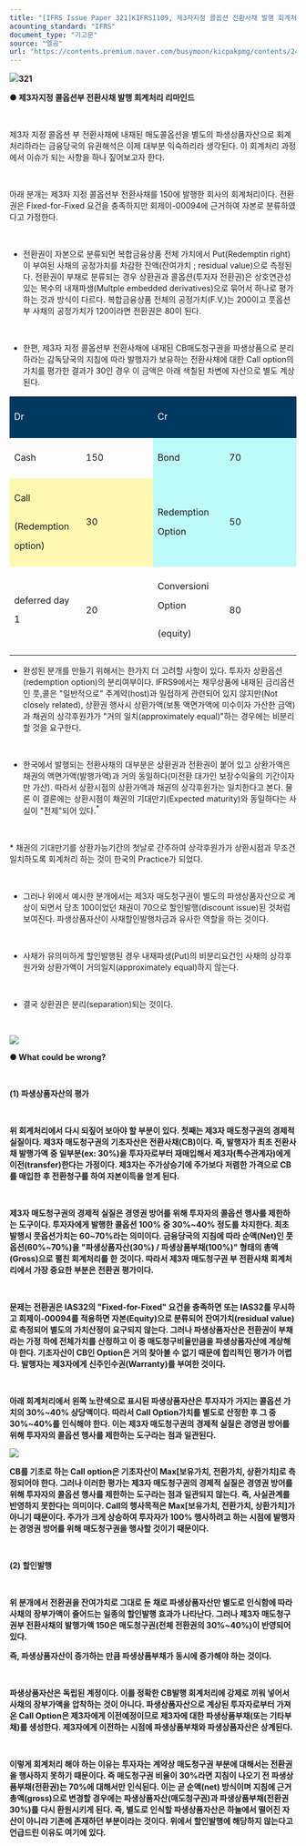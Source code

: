 ```yaml
---
title: "[IFRS Issue Paper 321]KIFRS1109, 제3자지정 콜옵션 전환사채 발행 회계처리_Remind"
acounting_standard: "IFRS"
document_type: "기고문"
source: "엘곰"
url: "https://contents.premium.naver.com/busymoon/kicpakpmg/contents/241221115704945at"
---
```

![](https://n2.news.naver.com/l.gif?type=content)**321**

**● 제3자지정 콜옵션부 전환사채 발행 회계처리 리마인드**

​

제3자 지정 콜옵션 부 전환사채에 내재된 매도콜옵션을 별도의 파생상품자산으로 회계처리하라는 금융당국의 유권해석은 이제 대부분 익숙하리라 생각된다. 이 회계처리 과정에서 이슈가 되는 사항을 하나 짚어보고자 한다.

​

아래 분개는 제3자 지정 콜옵션부 전환사채를 150에 발행한 회사의 회계처리이다. 전환권은 Fixed-for-Fixed 요건을 충족하지만 회제이-00094에 근거하여 자본로 분류하였다고 가정한다.

​

- 전환권이 자본으로 분류되면 복합금융상품 전체 가치에서 Put(Redemptin right)이 부여된 사채의 공정가치를 차감한 잔액(잔여가치 ; residual value)으로 측정된다. 전환권이 부채로 분류되는 경우 상환권과 콜옵션(투자자 전환권)은 상호연관성 있는 복수의 내재파생(Multple embedded derivatives)으로 묶어서 하나로 평가하는 것과 방식이 다르다. 복합금융상품 전체의 공정가치(F.V,)는 200이고 풋옵션부 사채의 공정가치가 120이라면 전환권은 80이 된다.

​

- 한편, 제3자 지정 콜옵션부 전환사채에 내재된 CB매도청구권을 파생상품으로 분리하라는 감독당국의 지침에 따라 발행자가 보유하는 전환사채에 대한 Call option의 가치를 평가한 결과가 30인 경우 이 금액은 아래 색칠된 차변에 자산으로 별도 계상된다.

<table style=""><tbody><tr><td colspan="1" rowspan="1" style="width: 25.0%; height: 42.0px;  background-color: #003960;"><div><p style="line-height:2.1;"><span style="color:#ffffff;">Dr</span></p></div></td><td colspan="1" rowspan="1" style="width: 25.0%; height: 42.0px;  background-color: #003960;"><div><p style="line-height:2.1;"><span style="color:#ffffff;">​</span></p></div></td><td colspan="1" rowspan="1" style="width: 25.0%; height: 42.0px;  background-color: #003960;"><div><p style="line-height:2.1;"><span style="color:#ffffff;">Cr</span></p></div></td><td colspan="1" rowspan="1" style="width: 25.0%; height: 42.0px;  background-color: #003960;"><div><p style="line-height:2.1;"><span style="color:#ffffff;">​</span></p></div></td></tr><tr><td colspan="1" rowspan="1" style="width: 25.0%; height: 43.0px;  "><div><p style="line-height:2.1;"><span style="">Cash</span></p></div></td><td colspan="1" rowspan="1" style="width: 25.0%; height: 43.0px;  "><div><p style="line-height:2.1;"><span style="">150</span></p></div></td><td colspan="1" rowspan="1" style="width: 25.0%; height: 43.0px;  background-color: #bdfbfa;"><div><p style="line-height:2.1;"><span style="">Bond</span></p></div></td><td colspan="1" rowspan="1" style="width: 25.0%; height: 43.0px;  background-color: #bdfbfa;"><div><p style="line-height:2.1;"><span style="">70</span></p></div></td></tr><tr><td colspan="1" rowspan="1" style="width: 25.0%; height: 21.5px;  background-color: #fff8b2;"><div><p style="line-height:2.1;"><span style="background-color:#fff8b2;">Call</span></p></div><div><p style="line-height:2.1;"><span style="background-color:#fff8b2;">(Redemption option)</span></p></div></td><td colspan="1" rowspan="1" style="width: 25.0%; height: 21.5px;  background-color: #fff8b2;"><div><p style="line-height:2.1;"><span style="background-color:#fff8b2;">30</span></p></div></td><td colspan="1" rowspan="1" style="width: 25.0%; height: 21.5px;  background-color: #bdfbfa;"><div><p style="line-height:2.1;"><span style="">Redemption Option</span></p></div></td><td colspan="1" rowspan="1" style="width: 25.0%; height: 21.5px;  background-color: #bdfbfa;"><div><p style="line-height:2.1;"><span style="">50</span></p></div></td></tr><tr><td colspan="1" rowspan="1" style="width: 25.0%; height: 21.5px;  "><div><p style="line-height:2.1;"><span style="">deferred day 1</span></p></div></td><td colspan="1" rowspan="1" style="width: 25.0%; height: 21.5px;  "><div><p style="line-height:2.1;"><span style="">20</span></p></div></td><td colspan="1" rowspan="1" style="width: 25.0%; height: 21.5px;  "><div><p style="line-height:2.1;"><span style="">Conversioni Option</span></p></div><div><p style="line-height:2.1;"><span style="">(equity)</span></p></div></td><td colspan="1" rowspan="1" style="width: 25.0%; height: 21.5px;  "><div><p style="line-height:2.1;"><span style="">80</span></p></div></td></tr></tbody></table>

- 완성된 분개를 만들기 위해서는 한가지 더 고려할 사항이 있다. 투자자 상환옵션(redemption option)의 분리여부이다. IFRS9에서는 채무상품에 내재된 금리옵션인 풋,콜은 "일반적으로" 주계약(host)과 밀접하게 관련되어 있지 않지만(Not closely related), 상환권 행사시 상환가액(보통 액면가액에 미수이자 가산한 금액)과 채권의 상각후원가가 "거의 일치(approximately equal)"하는 경우에는 비분리할 것을 요구한다.

​

- 한국에서 발행되는 전환사채의 대부분은 상환권과 전환권이 붙어 있고 상환가액은 채권의 액면가액(발행가액)과 거의 동일하다(미전환 대가인 보장수익율의 기간이자만 가산). 따라서 상환시점의 상환가액과 채권의 상각후원가는 일치한다고 본다. 물론 이 결론에는 상환시점이 채권의 기대만기(Expected maturity)와 동일하다는 사실이 "전제"되어 있다.<sup>*</sup>

​

\* 채권의 기대만기를 상환가능기간의 첫날로 간주하여 상각후원가가 상환시점과 무조건 일치하도록 회계처리 하는 것이 한국의 Practice가 되었다.

​

- 그러나 위에서 예시한 분개에서는 제3자 매도청구권이 별도의 파생상품자산으로 계상이 되면서 당초 100이었던 채권이 70으로 할인발행(discount issue)된 것처럼 보여진다. 파생상품자산이 사채할인발행차금과 유사한 역할을 하는 것이다.

​

- 사채가 유의미하게 할인발행된 경우 내재파생(Put)의 비분리요건인 사채의 상각후원가와 상환가액이 거의일치(approximately equal)하지 않는다.

​

- 결국 상환권은 분리(separation)되는 것이다.

​

![](https://scs-phinf.pstatic.net/MjAyNDEyMjFfMjg1/MDAxNzM0NzY5NDIwNjQ1._XsNQS1pV8IFR764o31hIEb2eXADJ1hTmwv3sqyI954g.WRBgSCc236jr53sw8VyqYkNn9Wtxoqd4j0Cw3RXgKUog.JPEG/1000024693.jpg?type=w800)

**● What could be wrong?**

**​**

**(1) 파생상품자산의 평가**

**​**

**위 회계처리에서 다시 되짚어 보아야 할 부분이 있다. 첫째는 제3자 매도청구권의 경제적실질이다. 제3자 매도청구권의 기초자산은 전환사채(CB)이다. 즉, 발행자가 최초 전환사채 발행가액 중 일부분(ex: 30%)을 투자자로부터 재매입해서 제3자(특수관계자)에게 이전(transfer)한다는 가정이다. 제3자는 주가상승기에 주가보다 저렴한 가격으로 CB를 매입한 후 전환청구를 하여 자본이득을 얻게 된다.**

**​**

**제3자 매도청구권의 경제적 실질은 경영권 방어를 위해 투자자의 콜옵션 행사를 제한하는 도구이다. 투자자에게 발행한 콜옵션 100% 중 30%~40% 정도를 차지한다. 최초 발행시 풋옵션가치는 60~70%라는 의미이다. 금융당국의 지침에 따라 순액(Net)인 풋옵션(60%~70%)을 "파생상품자산(30%) / 파생상품부채(100%)" 형태의 총액(Gross)으로 펼친 회계처리를 한 것이다. 따라서 제3자 매도청구권 부 전환사채 회계처리에서 가장 중요한 부분은 전환권 평가이다.**

**​**

**문제는 전환권은 IAS32의 "Fixed-for-Fixed" 요건을 충족하면 또는 IAS32를 무시하고 회제이-00094를 적용하면 자본(Equity)으로 분류되어 잔여가치(residual value)로 측정되어 별도의 가치산정이 요구되지 않는다. 그러나 파생상품자산은 전환권이 부채라는 가정 하에 전체가치를 산정하고 이 중 매도청구비율만큼을 파생상품자산에 계상해야 한다. 기초자산이 CB인 Option은 거의 찾아볼 수 없기 때문에 합리적인 평가가 어렵다. 발행자는 제3자에게 신주인수권(Warranty)를 부여한 것이다.**

**​**

**아래 회계처리에서 왼쪽 노란색으로 표시된 파생상품자산은 투자자가 가지는 콜옵션 가치의 30%~40% 상당액이다. 따라서 Call Option가치를 별도로 산정한 후 그 중 30%~40%를 인식해야 한다. 이는 제3자 매도청구권의 경제적 실질은 경영권 방어를 위해 투자자의 콜옵션 행사를 제한하는 도구라는 점과 일관된다.**

![](https://scs-phinf.pstatic.net/MjAyNDEyMjFfMyAg/MDAxNzM0NzQ4NzI4OTM5.3lTjUwCRjE8oGXbvbvPqtlpjfww6YwFexSlFu3LJfeUg.RD2iKbtALimZ1f7w9l0QDTfHtmOrivlQXwSo_M2T_zAg.PNG/image.png?type=w800)

**CB를 기초로 하는 Call option은 기초자산이 Max\[보유가치, 전환가치, 상환가치\]로 측정되어야 한다. 그러나 이러한 평가는 제3자 매도청구권의 경제적 실질은 경영권 방어를 위해 투자자의 콜옵션 행사를 제한하는 도구라는 점과 일관되지 않는다. 즉, 사실관계를 반영하지 못한다는 의미이다. Call의 행사목적은 Max\[보유가치, 전환가치, 상환가치\]가 아니기 때문이다. 주가가 크게 상승하여 투자자가 100% 행사하려고 하는 시점에 발행자는 경영권 방어를 위해 매도청구권을 행사할 것이기 때문이다.**

**​**

**(2) 할인발행**

**​**

**위 분개에서 전환권을 잔여가치로 그대로 둔 채로 파생상품자산만 별도로 인식함에 따라 사채의 장부가액이 줄어드는 일종의 할인발행 효과가 나타난다. 그러나 제3자 매도청구권부 전환사채의 발행가액 150은 매도청구권(전체 전환권의 30%~40%)이 반영되어 있다.**

**즉, 파생상품자산이 증가하는 만큼 파생상품부채가 동시에 증가해야 하는 것이다.**

**​**

**파생상품자산은 독립된 계정이다. 이를 정확한 CB발행 회계처리에 강제로 끼워 넣어서 사채의 장부가액을 압착하는 것이 아니다. 파생상품자산으로 계상된 투자자로부터 가져온 Call Option은 제3자에게 이전예정이므로 제3자에 대한 파생상품부채(또는 기타부채)를 생성한다. 제3자에게 이전하는 시점에 파생상품부채와 파생상품자산은 상계된다.**

**​**

**이렇게 회계처리 해야 하는 이유는 투자자는 계약상 매도청구권 부분에 대해서는 전환권을 행사하지 못하기 때문이다. 즉 매도청구권 비율이 30%라면 지침이 나오기 전 파생상품부채(전환권)는 70%에 대해서만 인식된다. 이는 곧 순액(net) 방식이며 지침에 근거 총액(gross)으로 변경할 경우에는 파생상품자산(매도청구권)과 파생상품부채(전환권 30%)를 다시 환원시키게 된다. 즉, 별도로 인식할 파생상품자산은 하늘에서 떨어진 자산이 아니라 기존에 존재하던 부분이라는 것이다. 위에서 할인발행에 해당하지 않는다고 언급드린 이유도 여기에 있다.**